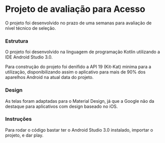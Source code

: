 # Projeto de avaliação para Acesso

O projeto foi desenvolvido no prazo de uma semanas para avaliação de nível técnico de seleção.

### Estrutura ###

O projeto foi desenvolvido na linguagem de programação Kotlin utilizando a IDE Android Studio 3.0.

Para construção do projeto foi denifido a API 19 (Kit-Kat) minima para a utilização, disponibilizando assim o aplicativo para mais de 90% dos aparelhos Android na atual data do projeto.

### Design ###

As telas foram adaptadas para o Material Design, já que a Google não da destaque para aplicativos com design baseado no iOS.

### Instruções ###

Para rodar o código bastar ter o Android Studio 3.0 instalado, importar o projeto, e dar play.
